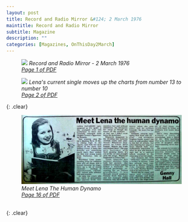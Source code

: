 ```yaml
---
layout: post
title: Record and Radio Mirror &#124; 2 March 1976
maintitle: Record and Radio Mirror
subtitle: Magazine
description: ""
categories: [Magazines, OnThisDay2March]
---
```


<figure class="fig1">
<a href="/assets/images/magazines/1974-03-02-01-record-&-radio-mirror.png"><img src="/assets/images/magazines/1974-03-02-01-record-&-radio-mirror.png" class="full-width zoom-in" /></a>
<cite>Record and Radio Mirror - 2 March 1976<br /><a class="external-link" href="https://www.americanradiohistory.com/UK/Record-Mirror/70s/74/Record-Mirror-1974-03-02.pdf">Page 1 of PDF</a></cite>
</figure>

<figure class="fig2">
<a href="/assets/images/magazines/1974-03-02-02-record-&-radio-mirror.png"><img src="/assets/images/magazines/1974-03-02-02-record-&-radio-mirror.png" class="full-width zoom-in" /></a>
<cite>Lena's current single moves up the charts from number 13 to number 10<br /><a class="external-link" href="https://www.americanradiohistory.com/UK/Record-Mirror/70s/74/Record-Mirror-1974-03-02.pdf#page=02">Page 2 of PDF</a></cite>
</figure>

{: .clear}

<figure class="fig3">
<a href="/assets/images/magazines/1974-03-02-16-record-&-radio-mirror-cropped.png"><img src="/assets/images/magazines/1974-03-02-16-record-&-radio-mirror-cropped.png" class="full-width zoom-in" /></a>
<cite>Meet Lena The Human Dynamo<br /><a class="external-link" href="https://www.americanradiohistory.com/UK/Record-Mirror/70s/74/Record-Mirror-1974-03-02.pdf#page=16">Page 16 of PDF</a></cite>
</figure>

<br />{: .clear}

